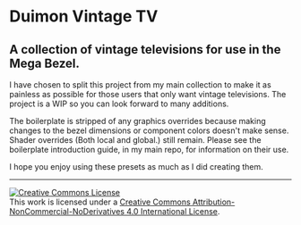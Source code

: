 # Duimon Vintage TV 

## A collection of vintage televisions for use in the Mega Bezel.

I have chosen to split this project from my main collection to make it as painless as possible for those users that only want vintage televisions. The project is a WIP so you can look forward to many additions.

The boilerplate is stripped of any graphics overrides because making changes to the bezel dimensions or component colors doesn't make sense. Shader overrides (Both local and global.) still remain. Please see the boilerplate introduction guide, in my main repo, for information on their use.

I hope you enjoy using these presets as much as I did creating them.

___

<a rel="license" href="http://creativecommons.org/licenses/by-nc-nd/4.0/"><img alt="Creative Commons License" style="border-width:0" src="https://i.creativecommons.org/l/by-nc-nd/4.0/80x15.png" /></a><br />This work is licensed under a <a rel="license" href="http://creativecommons.org/licenses/by-nc-nd/4.0/">Creative Commons Attribution-NonCommercial-NoDerivatives 4.0 International License</a>.